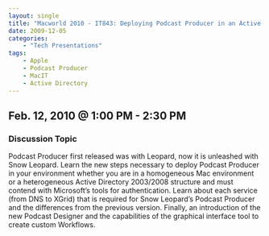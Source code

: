 ```yaml
---
layout: single
title: "Macworld 2010 - IT843: Deploying Podcast Producer in an Active Directory Environment"
date: 2009-12-05
categories:
    - "Tech Presentations"
tags:
    - Apple
    - Podcast Producer
    - MacIT
    - Active Directory
---
```

Feb. 12, 2010 @ 1:00 PM - 2:30 PM
---

### Discussion Topic
Podcast Producer first released was with Leopard, now it is unleashed with Snow Leopard. Learn the new steps necessary to deploy Podcast Producer in your environment whether you are in a homogeneous Mac environment or a heterogeneous Active Directory 2003/2008 structure and must contend with Microsoft’s tools for authentication. Learn about each service (from DNS to XGrid) that is required for Snow Leopard’s Podcast Producer and the differences from the previous version. Finally, an introduction of the new Podcast Designer and the capabilities of the graphical interface tool to create custom Workflows.
